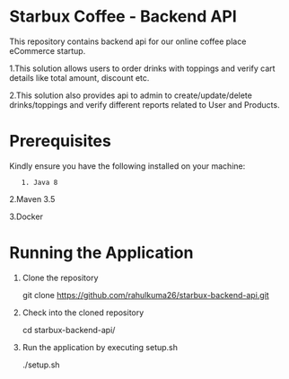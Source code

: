 # Starbux Coffee - Backend API
This repository contains backend api for our online coffee place eCommerce startup. 

 1.This solution allows users to order drinks with toppings and verify cart details like total amount, discount etc. 
 
 2.This solution also provides api to admin to create/update/delete drinks/toppings and verify different reports related to User and Products.
 
# Prerequisites
Kindly ensure you have the following installed on your machine:

       1. Java 8

 2.Maven 3.5
 
 3.Docker
 
# Running the Application

1. Clone the repository

   git clone https://github.com/rahulkuma26/starbux-backend-api.git
  
2. Check into the cloned repository

   cd starbux-backend-api/
   
3. Run the application by executing setup.sh

   ./setup.sh
 
 
 
